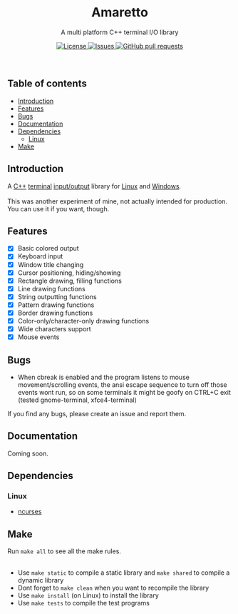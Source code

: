 <p align="center">
	<h1 align="center">Amaretto</h2>
	<p align="center">A multi platform C++ terminal I/O library</p>
</p>
<p align="center">
	<a href="./LICENSE">
		<img alt="License" src="https://img.shields.io/badge/license-GPL-blue?color=7aca00"/>
	</a>
	<a href="https://github.com/LordOfTrident/amaretto/issues">
		<img alt="Issues" src="https://img.shields.io/github/issues/LordOfTrident/amaretto?color=0088ff"/>
	</a>
	<a href="https://github.com/LordOfTrident/amaretto/pulls">
		<img alt="GitHub pull requests" src="https://img.shields.io/github/issues-pr/LordOfTrident/amaretto?color=0088ff"/>
	</a>
	<br><br><br>
</p>

## Table of contents
* [Introduction](#introduction)
* [Features](#features)
* [Bugs](#bugs)
* [Documentation](#documentation)
* [Dependencies](#dependencies)
  * [Linux](#linux)
* [Make](#make)

## Introduction
A [C++](https://en.wikipedia.org/wiki/C%2B%2B) [terminal](https://en.wikipedia.org/wiki/Terminal_emulator) [input/output](https://en.wikipedia.org/wiki/Input/output)
library for [Linux](https://en.wikipedia.org/wiki/Linux) and [Windows](https://en.wikipedia.org/wiki/Microsoft_Windows).
<br><br>
This was another experiment of mine, not actually intended for production. You can use it if you want, though.

## Features
- [X] Basic colored output
- [X] Keyboard input
- [X] Window title changing
- [X] Cursor positioning, hiding/showing
- [x] Rectangle drawing, filling functions
- [X] Line drawing functions
- [X] String outputting functions
- [X] Pattern drawing functions
- [X] Border drawing functions
- [X] Color-only/character-only drawing functions
- [X] Wide characters support
- [X] Mouse events

## Bugs
- When cbreak is enabled and the program listens to mouse movement/scrolling events, the ansi
escape sequence to turn off those events wont run, so on some terminals it might be goofy on CTRL+C
exit (tested gnome-terminal, xfce4-terminal)

If you find any bugs, please create an issue and report them.

## Documentation
Coming soon.

## Dependencies
### Linux
- [ncurses](https://en.wikipedia.org/wiki/Ncurses)

## Make
Run `make all` to see all the make rules.
<br><br>
- Use `make static` to compile a static library and `make shared` to compile a dynamic library
- Dont forget to `make clean` when you want to recompile the library
- Use `make install` (on Linux) to install the library
- Use `make tests` to compile the test programs
